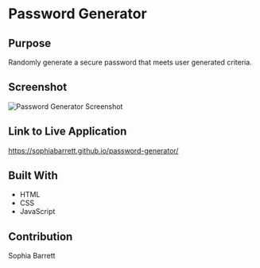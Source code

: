 # Password Generator

## Purpose
Randomly generate a secure password that meets user generated criteria.

## Screenshot
![Password Generator Screenshot](.assets/images/screenshot.png "Password Generator Screenshot")

## Link to Live Application
https://sophiabarrett.github.io/password-generator/

## Built With
* HTML
* CSS
* JavaScript

## Contribution
Sophia Barrett